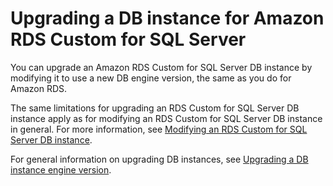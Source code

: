# Upgrading a DB instance for Amazon RDS Custom for SQL Server<a name="custom-upgrading-sqlserver"></a>

You can upgrade an Amazon RDS Custom for SQL Server DB instance by modifying it to use a new DB engine version, the same as you do for Amazon RDS\.

The same limitations for upgrading an RDS Custom for SQL Server DB instance apply as for modifying an RDS Custom for SQL Server DB instance in general\. For more information, see [Modifying an RDS Custom for SQL Server DB instance](custom-managing-sqlserver.md#custom-managing.modify-sqlserver)\.

For general information on upgrading DB instances, see [Upgrading a DB instance engine version](USER_UpgradeDBInstance.Upgrading.md)\.